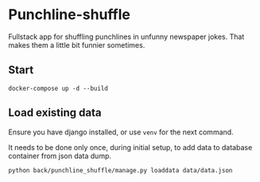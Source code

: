 # Punchline-shuffle

Fullstack app for shuffling punchlines in unfunny newspaper jokes. 
That makes them a little bit funnier sometimes.

## Start

`docker-compose up -d --build`

## Load existing data

Ensure you have django installed, or use `venv` for the next command.

It needs to be done only once, during initial setup, to add data to database container from json data dump.

`python back/punchline_shuffle/manage.py loaddata data/data.json`
